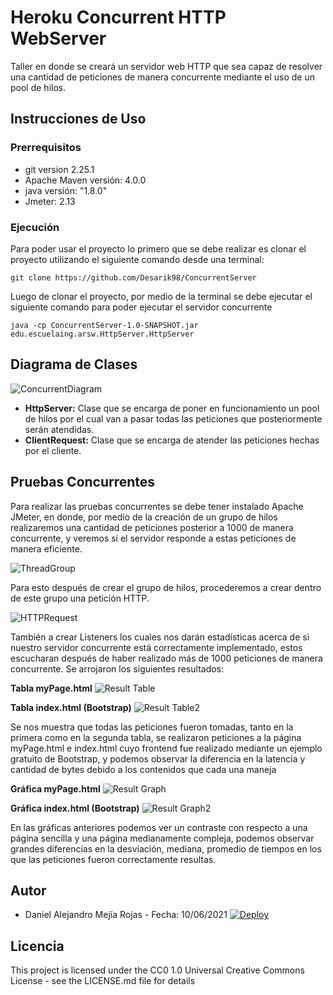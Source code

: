 # Heroku Concurrent HTTP WebServer

Taller en donde se creará un servidor web HTTP que sea capaz de resolver una cantidad de peticiones de manera concurrente mediante el uso de un pool de hilos.

## Instrucciones de Uso

### Prerrequisitos
* git version 2.25.1
* Apache Maven versión: 4.0.0
* java versión: "1.8.0"
* Jmeter: 2.13

### Ejecución
Para poder usar el proyecto lo primero que se debe realizar es clonar el proyecto utilizando el siguiente comando desde una terminal:
```
git clone https://github.com/Desarik98/ConcurrentServer
```
Luego de clonar el proyecto, por medio de la terminal se debe ejecutar el siguiente comando para poder ejecutar el servidor concurrente
```
java -cp ConcurrentServer-1.0-SNAPSHOT.jar edu.escuelaing.arsw.HttpServer.HttpServer 
```
## Diagrama de Clases

![ConcurrentDiagram](Images/ConcurrentServerDiagram.png)

* **HttpServer:** Clase que se encarga de poner en funcionamiento un pool de hilos por el cual van a pasar todas las peticiones que posteriormente serán atendidas.
* **ClientRequest:** Clase que se encarga de atender las peticiones hechas por el cliente.

## Pruebas Concurrentes
Para realizar las pruebas concurrentes se debe tener instalado Apache JMeter, en donde, por medio de la creación de un grupo de hilos realizaremos una cantidad de peticiones posterior a 1000 de manera concurrente, y veremos si el servidor responde a estas peticiones de manera eficiente.

![ThreadGroup](Images/ThreadGroup.png)

Para esto después de crear el grupo de hilos, procederemos a crear dentro de este grupo una petición HTTP.

![HTTPRequest](Images/HTTPRequest.png)

También a crear Listeners los cuales nos darán estadísticas acerca de si nuestro servidor concurrente está correctamente implementado, estos escucharan después de haber realizado más de 1000 peticiones de manera concurrente. Se arrojaron los siguientes resultados:

**Tabla myPage.html**
![Result Table](Images/ResultTable.png)

**Tabla index.html (Bootstrap)**
![Result Table2](Images/ResultTable2.png)

Se nos muestra que todas las peticiones fueron tomadas, tanto en la primera como en la segunda tabla, se realizaron peticiones a la página myPage.html e index.html cuyo frontend fue realizado mediante un ejemplo gratuito de Bootstrap, y podemos observar la diferencia en la latencia y cantidad de bytes debido a los contenidos que cada una maneja

**Gráfica myPage.html**
![Result Graph](Images/Graph.png)

**Gráfica index.html (Bootstrap)**
![Result Graph2](Images/Graph2.png)

En las gráficas anteriores podemos ver un contraste con respecto a una página sencilla y una página medianamente compleja, podemos observar grandes diferencias en la desviación, mediana, promedio de tiempos en los que las peticiones fueron correctamente resultas.

## Autor
* Daniel Alejandro Mejía Rojas - Fecha: 10/06/2021
[![Deploy](https://www.herokucdn.com/deploy/button.svg)](https://heroku.com/deploy?template=https://github.com/Desarik98/HerokuConcurrentServer)

## Licencia
This project is licensed under the CC0 1.0 Universal Creative Commons License - see the LICENSE.md file for details
